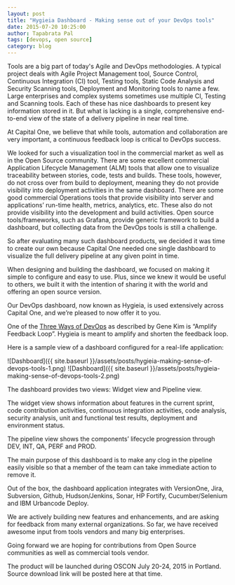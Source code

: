 ```yaml
---
layout: post
title: "Hygieia Dashboard - Making sense out of your DevOps tools"
date: 2015-07-20 10:25:00
author: Tapabrata Pal
tags: [devops, open source]
category: blog
---
```


Tools are a big part of today's Agile and DevOps methodologies. A typical project deals with Agile Project Management tool, Source Control, Continuous Integration (CI) tool, Testing tools, Static Code Analysis and Security Scanning tools, Deployment and Monitoring tools to name a few. Large enterprises and complex systems sometimes use multiple CI, Testing and Scanning tools. Each of these has nice dashboards to present key information stored in it. But what is lacking is a single, comprehensive end-to-end view of the state of a delivery pipeline in near real time. 

At Capital One, we believe that while tools, automation and collaboration are very important, a continuous feedback loop is critical to DevOps success. 

We looked for such a visualization tool in the commercial market as well as in the Open Source community. There are some excellent commercial Application Lifecycle Management (ALM) tools that allow one to visualize traceability between stories, code, tests and builds. These tools, however, do not cross over from build to deployment, meaning they do not provide visibility into deployment activities in the same dashboard. There are some good commercial Operations tools that provide visibility into server and applications’ run-time health, metrics, analytics, etc. These also do not provide visibility into the development and build activities. Open source tools/frameworks, such as Grafana, provide generic framework to build a dashboard, but collecting data from the DevOps tools is still a challenge.

So after evaluating many such dashboard products, we decided it was time to create our own because Capital One needed one single dashboard to visualize the full delivery pipeline at any given point in time.

When designing and building the dashboard, we focused on making it simple to configure and easy to use. Plus, since we knew it would be useful to others, we built it with the intention of sharing it with the world and offering an open source version.

Our DevOps dashboard, now known as Hygieia, is used extensively across Capital One, and we’re pleased to now offer it to you.

One of the [Three Ways of DevOps](http://itrevolution.com/the-three-ways-principles-underpinning-devops/) as described by Gene Kim is “Amplify Feedback Loop”. Hygieia is meant to amplify and shorten the feedback loop.
 
Here is a sample view of a dashboard configured for a real-life application:

![Dashboard]({{ site.baseurl }}/assets/posts/hygieia-making-sense-of-devops-tools-1.png)
![Dashboard]({{ site.baseurl }}/assets/posts/hygieia-making-sense-of-devops-tools-2.png)

The dashboard provides two views: Widget view and Pipeline view. 

The widget view shows information about features in the current sprint, code contribution activities, continuous integration activities, code analysis, security analysis, unit and functional test results, deployment and environment status. 

The pipeline view shows the components’ lifecycle progression through DEV, INT, QA, PERF and PROD. 

The main purpose of this dashboard is to make any clog in the pipeline easily visible so that a member of the team can take immediate action to remove it.

Out of the box, the dashboard application integrates with VersionOne, Jira, Subversion, Github, Hudson/Jenkins, Sonar, HP Fortify, Cucumber/Selenium and IBM Urbancode Deploy. 

We are actively building new features and enhancements, and are asking for feedback from many external organizations. So far, we have received awesome input from tools vendors and many big enterprises. 

Going forward we are hoping for contributions from Open Source communities as well as commercial tools vendor. 

The product will be launched during OSCON July 20-24, 2015 in Portland. Source download link will be posted here at that time.

